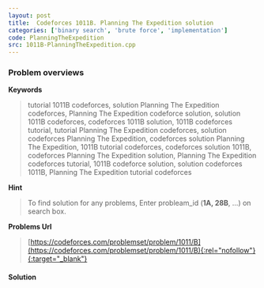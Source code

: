 ```yaml
---
layout: post
title:  Codeforces 1011B. Planning The Expedition solution
categories: ['binary search', 'brute force', 'implementation']
code: PlanningTheExpedition
src: 1011B-PlanningTheExpedition.cpp
---
```

### **Problem overviews**

**Keywords**
> tutorial 1011B codeforces, solution Planning The Expedition codeforces, Planning The Expedition codeforce solution, solution 1011B codeforces, codeforces 1011B solution, 1011B codeforces tutorial, tutorial Planning The Expedition codeforces, solution codeforces Planning The Expedition, codeforces solution Planning The Expedition, 1011B tutorial codeforces, codeforces solution 1011B, codeforces Planning The Expedition solution, Planning The Expedition codeforces tutorial, 1011B codeforce solution, solution codeforces 1011B, Planning The Expedition tutorial codeforces

**Hint**
> To find solution for any problems, Enter probleam_id (**1A, 28B**, ...) on search box. 

**Problems Url**
> [https://codeforces.com/problemset/problem/1011/B](https://codeforces.com/problemset/problem/1011/B){:rel="nofollow"}{:target="_blank"}

#### **Solution**



